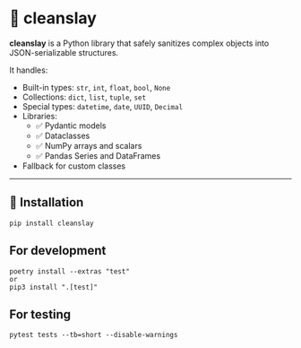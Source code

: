 # 🧼 cleanslay

**cleanslay** is a Python library that safely sanitizes complex objects into JSON-serializable structures.

It handles:

- Built-in types: `str`, `int`, `float`, `bool`, `None`
- Collections: `dict`, `list`, `tuple`, `set`
- Special types: `datetime`, `date`, `UUID`, `Decimal`
- Libraries:
  - ✅ Pydantic models
  - ✅ Dataclasses
  - ✅ NumPy arrays and scalars
  - ✅ Pandas Series and DataFrames
- Fallback for custom classes

---

## 🔧 Installation

```
pip install cleanslay
```

## For development

```
poetry install --extras "test"
or
pip3 install ".[test]"
```

## For testing

```
pytest tests --tb=short --disable-warnings
```
